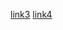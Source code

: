[link3](www.youtube.com)
[link4](https://www.google.com/url?sa=i&url=https%3A%2F%2Fwww.theguardian.com%2Flifeandstyle%2F2020%2Fsep%2F05%2Fwhat-cats-mean-by-miaow-japans-pet-guru-knows-just-what-your-feline-friend-wants&psig=AOvVaw09_pXaIwt4LmGqmiVySYQN&ust=1650037456427000&source=images&cd=vfe&ved=0CAwQjRxqFwoTCPCw-tXyk_cCFQAAAAAdAAAAABAD)